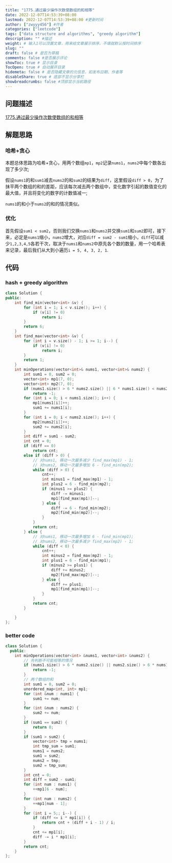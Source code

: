 ```yaml
---
title: "1775.通过最少操作次数使数组的和相等"
date: 2022-12-07T14:53:39+08:00
lastmod: 2022-12-07T14:53:39+08:00 #更新时间
author: ["zwyyy456"] #作者
categories: ["leetcode"]
tags: ["data structure and algorithms", "greedy algorithm"]
description: "" #描述
weight: # 输入1可以顶置文章，用来给文章展示排序，不填就默认按时间排序
slug: ""
draft: false # 是否为草稿
comments: false #是否展示评论
showToc: true # 显示目录
TocOpen: true # 自动展开目录
hidemeta: false # 是否隐藏文章的元信息，如发布日期、作者等
disableShare: true # 底部不显示分享栏
showbreadcrumbs: false #顶部显示当前路径
---
```

## 问题描述
[1775.通过最少操作次数使数组的和相等](https://leetcode.cn/problems/equal-sum-arrays-with-minimum-number-of-operations/)

## 解题思路
### 哈希+贪心
本题总体思路为哈希+贪心，用两个数组`mp1`，`mp2`记录`nums1`，`nums2`中每个数各出现了多少次;

假设`nums1`的和`sum1`减去`nums2`的和`sum2`的结果为`diff`，这里假设`diff > 0`，为了抹平两个数组的和的差距，应该每次减去两个数组中，变化数字引起的数值变化的最大值，并且将变化的数字的计数值减一;

`nums1`的和小于`nums2`的和的情况类似。

### 优化
首先假设`sum1 < sum2`，否则我们交换`nums1`和`nums2`并交换`sum1`和`sum2`即可，接下来，必定是`nums1`缩小，`nums2`增大，对应`diff = sum2 - sum1`缩小，`diff`可以减少`1,2,3,4,5`各若干次，取决于`nums1`和`nums2`中原先各个数的数量，用一个哈希表来记录，最后我们从大到小遍历`i = 5, 4, 3, 2, 1`.


## 代码
### hash + greedy algorithm
```cpp
class Solution {
public:
    int find_min(vector<int> &v) {
        for (int i = 1; i < v.size(); i++) {
            if (v[i] != 0)
                return i;
        }
        return 6;
    }
    int find_max(vector<int> &v) {
        for (int i = v.size() - 1; i >= 1; i--) {
            if (v[i] != 0)
                return i;
        }
        return 1;
    }
    int minOperations(vector<int>& nums1, vector<int>& nums2) {
        int sum1 = 0, sum2 = 0;
        vector<int> mp1(7, 0);
        vector<int> mp2(7, 0);
        if (nums1.size() > 6 * nums2.size() || 6 * nums1.size() < nums2.size())
            return -1;
        for (int i = 0; i < nums1.size(); i++) {
            mp1[nums1[i]]++;
            sum1 += nums1[i];
        }
        for (int i = 0; i < nums2.size(); i++) {
            mp2[nums2[i]]++;
            sum2 += nums2[i];
        }
        int diff = sum1 - sum2;
        int cnt = 0;
        if (diff == 0)
            return cnt;
        else if (diff > 0) {
            // 对nums1, 移动一次最多减少 find_max(mp1) - 1;
            // 对nums2, 移动一次最多增加 6 - find_min(mp2);
            while (diff > 0) {
                cnt++;
                int minus1 = find_max(mp1) - 1;
                int plus2 = 6 - find_min(mp2);
                if (minus1 >= plus2) {
                    diff -= minus1;
                    mp1[find_max(mp1)]--;
                } else {
                    diff -= 6 - find_min(mp2);
                    mp2[find_min(mp2)]--;
                }
            }
            return cnt;
        } else {
            // 对nums1, 移动一次最多增加 6 - find_min(mp1);
            // 对nums2, 移动一次最多减少 find_max(mp2) - 1;
            while (diff < 0) {
                cnt++;
                int minus2 = find_max(mp2) - 1;
                int plus1 = 6 - find_min(mp1);
                if (minus2 >= plus1) {
                    diff += minus2;
                    mp2[find_max(mp2)]--;
                } else {
                    diff += plus1;
                    mp1[find_min(mp1)]--;
                }
            }
            return cnt;                  
        }

    }
};
```

### better code
```cpp
class Solution {
  public:
    int minOperations(vector<int> &nums1, vector<int> &nums2) {
        // 先判断不可能相等的情况
        if (nums1.size() > 6 * nums2.size() || nums2.size() > 6 * nums1.size()) {
            return -1;
        }
        // 两个数组的和
        int sum1 = 0, sum2 = 0;
        unordered_map<int, int> mp1;
        for (int &num : nums1) {
            sum1 += num;
        }
        for (int &num : nums2) {
            sum2 += num;
        }
        if (sum1 == sum2) {
            return 0;
        }
        if (sum1 > sum2) {
            vector<int> tmp = nums1;
            int tmp_sum = sum1;
            nums1 = nums2;
            sum1 = sum2;
            nums2 = tmp;
            sum2 = tmp_sum;
        }
        int cnt = 0;
        int diff = sum2 - sum1;
        for (int num : nums1) {
            ++mp1[6 - num];
        }
        for (int num : nums2) {
            ++mp1[num - 1];
        }
        for (int i = 5;; i--) {
            if (diff <= i * mp1[i]) {
                return cnt + (diff + i - 1) / i;
            }
            cnt += mp1[i];
            diff -= i * mp1[i];
        }
        return cnt;
    }
};
